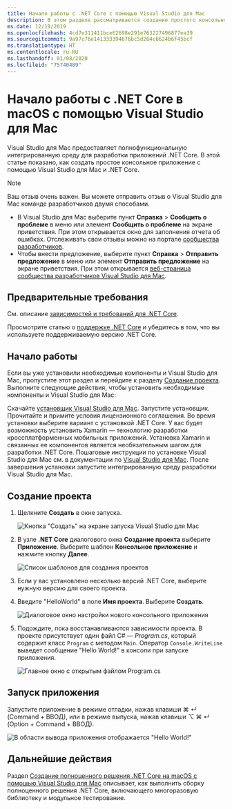```yaml
---
title: Начало работы с .NET Core с помощью Visual Studio для Mac
description: В этом разделе рассматривается создание простого консольного приложения с помощью Visual Studio для Mac и .NET Core.
ms.date: 12/19/2019
ms.openlocfilehash: 4cd7e311411bce62698e291e763227496877ea39
ms.sourcegitcommit: 9a97c76e141333394676bc5d264c6624b6f45bcf
ms.translationtype: HT
ms.contentlocale: ru-RU
ms.lasthandoff: 01/08/2020
ms.locfileid: "75740489"
---
```

# <a name="get-started-with-net-core-on-macos-using-visual-studio-for-mac"></a>Начало работы с .NET Core в macOS с помощью Visual Studio для Mac

Visual Studio для Mac предоставляет полнофункциональную интегрированную среду для разработки приложений .NET Core. В этой статье показано, как создать простое консольное приложение с помощью Visual Studio для Mac и .NET Core.

> [!NOTE]
> Ваш отзыв очень важен. Вы можете отправить отзыв о Visual Studio для Mac команде разработчиков двумя способами.
>
> * В Visual Studio для Mac выберите пункт **Справка** > **Сообщить о проблеме** в меню или элемент **Сообщить о проблеме** на экране приветствия. При этом открывается окно для заполнения отчета об ошибках. Отслеживать свои отзывы можно на портале [сообщества разработчиков](https://developercommunity.visualstudio.com/spaces/8/index.html).
> * Чтобы внести предложение, выберите пункт **Справка** > **Отправить предложение** в меню или элемент **Отправить предложение** на экране приветствия. При этом открывается [веб-страница сообщества разработчиков Visual Studio для Mac](https://developercommunity.visualstudio.com/content/idea/post.html?space=41).

## <a name="prerequisites"></a>Предварительные требования

См. описание [зависимостей и требований для .NET Core](../install/dependencies.md?pivots=os-macos).

Просмотрите статью о [поддержке .NET Core](/visualstudio/mac/net-core-support) и убедитесь в том, что вы используете поддерживаемую версию .NET Core.

## <a name="get-started"></a>Начало работы

Если вы уже установили необходимые компоненты и Visual Studio для Mac, пропустите этот раздел и перейдите к разделу [Создание проекта](#creating-a-project). Выполните следующие действия, чтобы установить необходимые компоненты и Visual Studio для Mac:

Скачайте [установщик Visual Studio для Mac](https://visualstudio.microsoft.com/vs/mac/?utm_medium=microsoft&utm_source=docs.microsoft.com&utm_campaign=inline+link). Запустите установщик. Прочитайте и примите условия лицензионного соглашения. Во время установки выберите вариант с установкой .NET Core. У вас будет возможность установить Xamarin — технологию разработки кроссплатформенных мобильных приложений. Установка Xamarin и связанных ее компонентов является необязательным шагом для разработки .NET Core. Пошаговые инструкции по установке Visual Studio для Mac см. в документации по [Visual Studio для Mac](/visualstudio/mac/). После завершения установки запустите интегрированную среду разработки Visual Studio для Mac.

## <a name="creating-a-project"></a>Создание проекта

1. Щелкните **Создать** в окне запуска.

   ![Кнопка "Создать" на экране запуска Visual Studio для Mac](./media/using-on-mac-vs/visual-studio-mac-new-project.png)

1. В узле **.NET Core** диалогового окна **Создание проекта** выберите **Приложение**. Выберите шаблон **Консольное приложение** и нажмите кнопку **Далее**.

   ![Список шаблонов для создания проектов](./media/using-on-mac-vs/visual-studio-mac-new-dialog.png)

1. Если у вас установлено несколько версий .NET Core, выберите нужную версию для своего проекта.

1. Введите "HelloWorld" в поле **Имя проекта**. Выберите **Создать**.

   ![Диалоговое окно настройки нового консольного приложения](./media/using-on-mac-vs/visual-studio-mac-new-options.png)

1. Подождите, пока восстанавливаются зависимости проекта. В проекте присутствует один файл C# — *Program.cs*, который содержит класс `Program` с методом `Main`. Оператор `Console.WriteLine` выведет сообщение "Hello World!" в консоли при запуске приложения.

   ![Главное окно с открытым файлом Program.cs](./media/using-on-mac-vs/visual-studio-mac-editor.png)

## <a name="run-the-application"></a>Запуск приложения

Запустите приложение в режиме отладки, нажав клавиши ⌘ ↵ (Command + ВВОД), или в режиме выпуска, нажав клавиши ⌥ ⌘ ↵ (Option + Command + ВВОД).

![В области вывода приложения отображается "Hello World!"](./media/using-on-mac-vs/visual-studio-mac-output.png)

## <a name="next-step"></a>Дальнейшие действия

Раздел [Создание полноценного решения .NET Core на macOS с помощью Visual Studio для Mac](using-on-mac-vs-full-solution.md) описывает, как выполнить сборку полноценного решения .NET Core, включающего многоразовую библиотеку и модульное тестирование.
